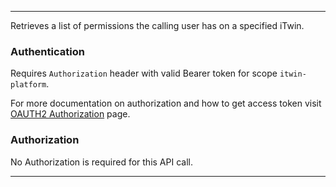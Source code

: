 ---

Retrieves a list of permissions the calling user has on a specified iTwin.

### Authentication

Requires `Authorization` header with valid Bearer token for scope `itwin-platform`.

For more documentation on authorization and how to get access token visit [OAUTH2 Authorization](https://developer.bentley.com/apis/overview/authorization/) page.

### Authorization

No Authorization is required for this API call.

---